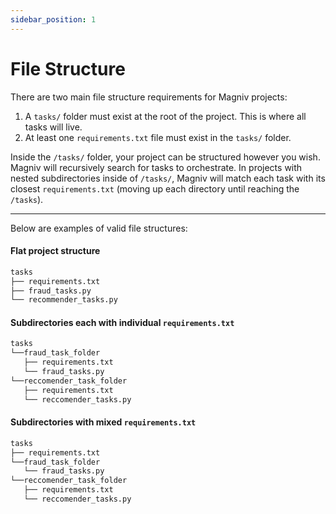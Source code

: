 ```yaml
---
sidebar_position: 1
---
```


# File Structure

There are two main file structure requirements for Magniv projects:
1. A `tasks/` folder must exist at the root of the project. This is where all tasks will live.
2. At least one `requirements.txt` file must exist in the `tasks/` folder.

Inside the `/tasks/` folder, your project can be structured however you wish. Magniv will recursively search for tasks to orchestrate. In projects with nested subdirectories inside of `/tasks/`, Magniv will match each task with its closest `requirements.txt` (moving up each directory until reaching the `/tasks`).

---

Below are examples of valid file structures:

#### Flat project structure

```bash
tasks
├── requirements.txt
├── fraud_tasks.py
└── recommender_tasks.py
```

#### Subdirectories each with individual `requirements.txt`

```bash
tasks
└──fraud_task_folder
   ├── requirements.txt
   └── fraud_tasks.py 
└──reccomender_task_folder
   ├── requirements.txt
   └── reccomender_tasks.py 
```

#### Subdirectories with mixed `requirements.txt`

```bash
tasks
├── requirements.txt
└──fraud_task_folder
   └── fraud_tasks.py 
└──reccomender_task_folder
   ├── requirements.txt
   └── reccomender_tasks.py 
```



